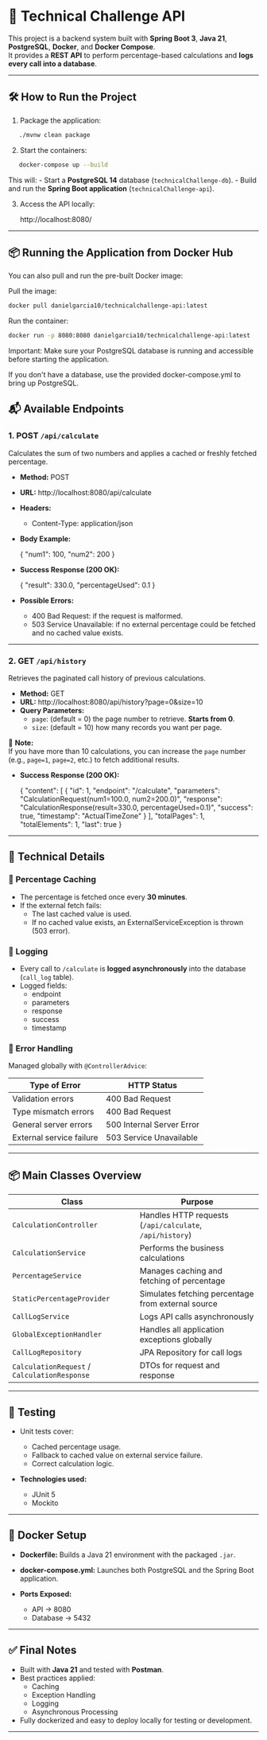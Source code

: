 # 🧮 Technical Challenge API

This project is a backend system built with **Spring Boot 3**, **Java 21**, **PostgreSQL**, **Docker**, and **Docker Compose**.  
It provides a **REST API** to perform percentage-based calculations and **logs every call into a database**.

---

## 🛠 How to Run the Project

1. Package the application:
```bash
   ./mvnw clean package
```
2. Start the containers:
```bash
   docker-compose up --build
```
   This will:
    - Start a **PostgreSQL 14** database (`technicalChallenge-db`).
    - Build and run the **Spring Boot application** (`technicalChallenge-api`).

3. Access the API locally:

   http://localhost:8080/

---
## 📦 Running the Application from Docker Hub

You can also pull and run the pre-built Docker image:

Pull the image:
```bash
docker pull danielgarcia10/technicalchallenge-api:latest
```
Run the container:
```bash
docker run -p 8080:8080 danielgarcia10/technicalchallenge-api:latest
```
Important: Make sure your PostgreSQL database is running and accessible before starting the application.

If you don't have a database, use the provided docker-compose.yml to bring up PostgreSQL.

## 📬 Available Endpoints

### 1. POST `/api/calculate`

Calculates the sum of two numbers and applies a cached or freshly fetched percentage.

- **Method:** POST
- **URL:** http://localhost:8080/api/calculate
- **Headers:**
    - Content-Type: application/json
- **Body Example:**

  {
  "num1": 100,
  "num2": 200
  }

- **Success Response (200 OK):**

  {
  "result": 330.0,
  "percentageUsed": 0.1
  }

- **Possible Errors:**
    - 400 Bad Request: if the request is malformed.
    - 503 Service Unavailable: if no external percentage could be fetched and no cached value exists.

---

### 2. GET `/api/history`

Retrieves the paginated call history of previous calculations.

- **Method:** GET
- **URL:** http://localhost:8080/api/history?page=0&size=10 
- **Query Parameters:**
  - `page`: (default = 0) the page number to retrieve. **Starts from 0**.
  - `size`: (default = 10) how many records you want per page.

📌 **Note:**  
If you have more than 10 calculations, you can increase the `page` number (e.g., `page=1`, `page=2`, etc.) to fetch additional results.
- **Success Response (200 OK):**

  {
  "content": [
  {
  "id": 1,
  "endpoint": "/calculate",
  "parameters": "CalculationRequest(num1=100.0, num2=200.0)",
  "response": "CalculationResponse(result=330.0, percentageUsed=0.1)",
  "success": true,
  "timestamp": "ActualTimeZone"
  }
  ],
  "totalPages": 1,
  "totalElements": 1,
  "last": true
  }

---

## 🧠 Technical Details

### 🔹 Percentage Caching

- The percentage is fetched once every **30 minutes**.
- If the external fetch fails:
    - The last cached value is used.
    - If no cached value exists, an ExternalServiceException is thrown (503 error).

### 🔹 Logging

- Every call to `/calculate` is **logged asynchronously** into the database (`call_log` table).
- Logged fields:
    - endpoint
    - parameters
    - response
    - success
    - timestamp

### 🔹 Error Handling

Managed globally with `@ControllerAdvice`:

| Type of Error            | HTTP Status             |
| ------------------------- | ----------------------- |
| Validation errors         | 400 Bad Request          |
| Type mismatch errors      | 400 Bad Request          |
| General server errors     | 500 Internal Server Error |
| External service failure  | 503 Service Unavailable  |

---

## 📦 Main Classes Overview

| Class                       | Purpose |
| ---------------------------- | ------- |
| `CalculationController`      | Handles HTTP requests (`/api/calculate`, `/api/history`) |
| `CalculationService`         | Performs the business calculations |
| `PercentageService`          | Manages caching and fetching of percentage |
| `StaticPercentageProvider`   | Simulates fetching percentage from external source |
| `CallLogService`             | Logs API calls asynchronously |
| `GlobalExceptionHandler`     | Handles all application exceptions globally |
| `CallLogRepository`          | JPA Repository for call logs |
| `CalculationRequest` / `CalculationResponse` | DTOs for request and response |

---

## 🧪 Testing

- Unit tests cover:
    - Cached percentage usage.
    - Fallback to cached value on external service failure.
    - Correct calculation logic.

- **Technologies used:**
    - JUnit 5
    - Mockito

---

## 🐳 Docker Setup

- **Dockerfile:** Builds a Java 21 environment with the packaged `.jar`.
- **docker-compose.yml:** Launches both PostgreSQL and the Spring Boot application.

- **Ports Exposed:**
    - API → 8080
    - Database → 5432

---

## ✅ Final Notes

- Built with **Java 21** and tested with **Postman**.
- Best practices applied:
    - Caching
    - Exception Handling
    - Logging
    - Asynchronous Processing
- Fully dockerized and easy to deploy locally for testing or development.

---
